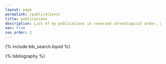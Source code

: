 ```yaml
---
layout: page
permalink: /publications/
title: publications
description: List of my publications in reversed chronological order, generated by jekyll-scholar.
nav: true
nav_order: 2
---
```


<!-- _pages/publications.md -->

<!-- Bibsearch Feature -->

{% include bib_search.liquid %}

<div class="publications">

{% bibliography %}

</div>

